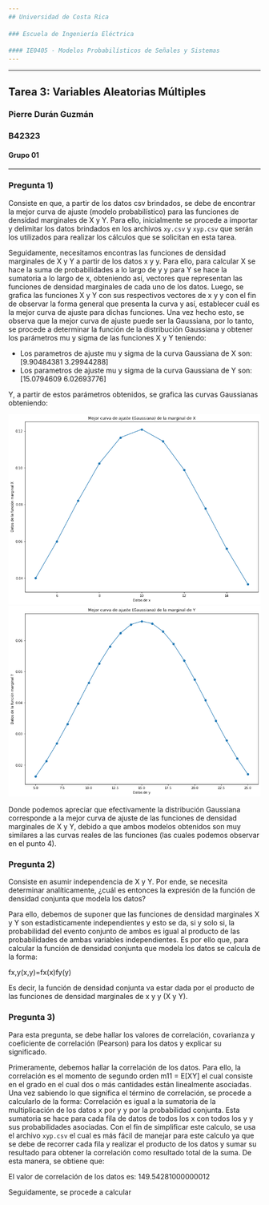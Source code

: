 ```yaml
---
## Universidad de Costa Rica

### Escuela de Ingeniería Eléctrica

#### IE0405 - Modelos Probabilísticos de Señales y Sistemas
---
```

---
## Tarea 3: Variables Aleatorias Múltiples

### Pierre Durán Guzmán
### B42323
#### Grupo 01
---
### Pregunta 1)
Consiste en que, a partir de los datos csv brindados, se debe de encontrar la mejor curva de ajuste (modelo probabilístico) para las funciones de densidad marginales de X y Y. Para ello, inicialmente se procede a importar y delimitar los datos brindados en los archivos `xy.csv` y `xyp.csv` que serán los utilizados para realizar los cálculos que se solicitan en esta tarea.

Seguidamente, necesitamos encontras las funciones de densidad marginales de X y Y a partir de los datos x y y. Para ello, para calcular X se hace la suma de probabilidades a lo largo de y y para Y se hace la sumatoria a lo largo de x, obteniendo así, vectores que representan las funciones de densidad marginales de cada uno de los datos. Luego, se grafica las funciones X y Y con sus respectivos vectores de x y y con el fin de observar la forma general que presenta la curva y así, establecer cuál es la mejor curva de ajuste para dichas funciones. Una vez hecho esto, se observa que la mejor curva de ajuste puede ser la Gaussiana, por lo tanto, se procede a determinar la función de la distribución Gaussiana y obtener los parámetros mu y sigma de las funciones X y Y teniendo:
* Los parametros de ajuste mu y sigma de la curva Gaussiana de X son: [9.90484381 3.29944288]
* Los parametros de ajuste mu y sigma de la curva Gaussiana de Y son: [15.0794609   6.02693776]

Y, a partir de estos parámetros obtenidos, se grafica las curvas Gaussianas obteniendo:

![GaussX](CurvaAjusteX.png)
![GaussY](CurvaAjusteY.png)

Donde podemos apreciar que efectivamente la distribución Gaussiana corresponde a la mejor curva de ajuste de las funciones de densidad marginales de X y Y, debido a que ambos modelos obtenidos son muy similares a las curvas reales de las funciones (las cuales podemos observar en el punto 4).

###  Pregunta 2)
Consiste en asumir independencia de X y Y. Por ende, se necesita determinar analíticamente, ¿cuál es entonces la expresión de la función de densidad conjunta que modela los datos?

Para ello, debemos de suponer que las funciones de densidad marginales X y Y son estadísticamente independientes y esto se da, si y solo si, la probabilidad del evento conjunto de ambos es igual al producto de las probabilidades de ambas variables independientes. Es por ello que, para calcular la función de densidad conjunta que modela los datos se calcula de la forma: 

fx,y(x,y)=fx(x)fy(y)

Es decir, la función de densidad conjunta va estar dada por el producto de las funciones de densidad marginales de x y y (X y Y).

### Pregunta 3)
Para esta pregunta, se debe hallar los valores de correlación, covarianza y coeficiente de correlación (Pearson) para los datos y explicar su significado. 

Primeramente, debemos hallar la correlación de los datos. Para ello, la correlación es el momento de segundo orden m11 = E[XY] el cual consiste en el grado en el cual dos o más cantidades están linealmente asociadas. Una vez sabiendo lo que significa el término de correlación, se procede a calcularlo de la forma: Correlación es igual a la sumatoria de la multiplicación de los datos x por y y por la probabilidad conjunta. Esta sumatoria se hace para cada fila de datos de todos los x con todos los y y sus probabilidades asociadas. Con el fin de simplificar este calculo, se usa el archivo `xyp.csv` el cual es más fácil de manejar para este calculo ya que se debe de recorrer cada fila y realizar el producto de los datos y sumar su resultado para obtener la correlación como resultado total de la suma. De esta manera, se obtiene que: 

El valor de correlación de los datos es: 149.54281000000012

Seguidamente, se procede a calcular 
